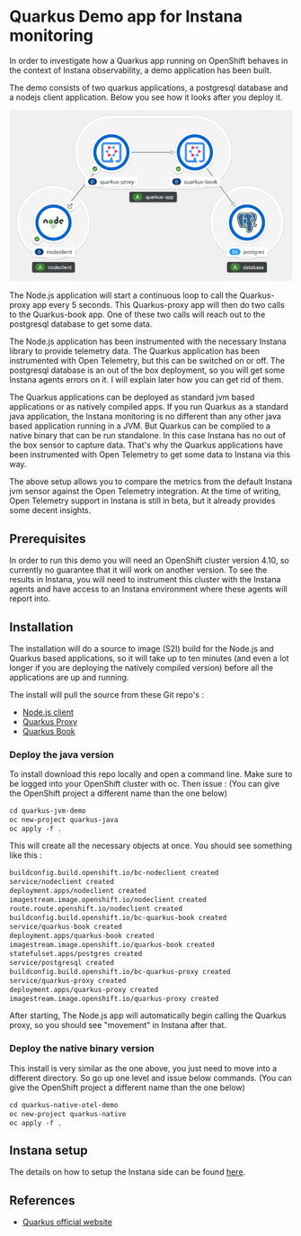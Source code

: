 # Quarkus Demo app for Instana monitoring

In order to investigate how a Quarkus app running on OpenShift behaves in the context of Instana observability, a demo application has been built.

The demo consists of two quarkus applications, a postgresql database and a nodejs client application. Below you see how it looks after you deploy it.

![Architecture](img/demo-architecture.png)

The Node.js application will start a continuous loop to call the Quarkus-proxy app every 5 seconds. This Quarkus-proxy app will then do two calls to the Quarkus-book app. One of these two calls will reach out to the postgresql database to get some data.

The Node.js application has been instrumented with the necessary Instana library to provide telemetry data. The Quarkus application has been instrumented with Open Telemetry, but this can be switched on or off. The postgresql database is an out of the box deployment, so you will get some Instana agents errors on it. I will explain later how you can get rid of them.

The Quarkus applications can be deployed as standard jvm based applications or as natively compiled apps. If you run Quarkus as a standard java application, the Instana monitoring is no different than any other java based application running in a JVM. But Quarkus can be compiled to a native binary that can be run standalone. In this case Instana has no out of the box sensor to capture data. That's why the Quarkus applications have been instrumented with Open Telemetry to get some data to Instana via this way.

The above setup allows you to compare the metrics from the default Instana jvm sensor against the Open Telemetry integration. At the time of writing, Open Telemetry support in Instana is still in beta, but it already provides some decent insights.

## Prerequisites

In order to run this demo you will need an OpenShift cluster version 4.10, so currently no guarantee that it will work on another version.
To see the results in Instana, you will need to instrument this cluster with the Instana agents and have access to an Instana environment where these agents will report into.

## Installation

The installation will do a source to image (S2I) build for the Node.js and Quarkus based applications, so it will take up to ten minutes (and even a lot longer if you are deploying the natively compiled version) before all the applications are up and running.

The install will pull the source from these Git repo's :

- [Node.js client](https://github.com/steve-lievens/ce-node-react-demo)
- [Quarkus Proxy](https://github.com/steve-lievens/ce-quarkus-proxy)
- [Quarkus Book](https://github.com/steve-lievens/ce-quarkus-book)

### Deploy the java version

To install download this repo locally and open a command line. Make sure to be logged into your OpenShift cluster with oc. Then issue :
(You can give the OpenShift project a different name than the one below)

```
cd quarkus-jvm-demo
oc new-project quarkus-java
oc apply -f .
```

This will create all the necessary objects at once. You should see something like this :

```
buildconfig.build.openshift.io/bc-nodeclient created
service/nodeclient created
deployment.apps/nodeclient created
imagestream.image.openshift.io/nodeclient created
route.route.openshift.io/nodeclient created
buildconfig.build.openshift.io/bc-quarkus-book created
service/quarkus-book created
deployment.apps/quarkus-book created
imagestream.image.openshift.io/quarkus-book created
statefulset.apps/postgres created
service/postgresql created
buildconfig.build.openshift.io/bc-quarkus-proxy created
service/quarkus-proxy created
deployment.apps/quarkus-proxy created
imagestream.image.openshift.io/quarkus-proxy created
```

After starting, The Node.js app will automatically begin calling the Quarkus proxy, so you should see "movement" in Instana after that.

### Deploy the native binary version

This install is very similar as the one above, you just need to move into a different directory. So go up one level and issue below commands.
(You can give the OpenShift project a different name than the one below)

```
cd quarkus-native-otel-demo
oc new-project quarkus-native
oc apply -f .
```

## Instana setup

The details on how to setup the Instana side can be found [here](INSTANA-SETUP.MD).

## References

- [Quarkus official website](https://quarkus.io)
